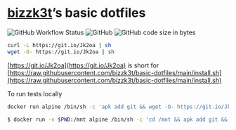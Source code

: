 # [bizzk3t](repo)’s basic dotfiles
![GitHub Workflow Status](https://img.shields.io/github/workflow/status/bizzk3t/basic-dotfiles/CI)
![GitHub](https://img.shields.io/github/license/bizzk3t/basic-dotfiles)
![GitHub code size in bytes](https://img.shields.io/github/languages/code-size/bizzk3t/basic-dotfiles)

```sh
curl -L https://git.io/Jk2oa | sh
wget -O- https://git.io/Jk2oa | sh
```

[https://git.io/Jk2oa](https://git.io/Jk2oa) is short for [https://raw.githubusercontent.com/bizzk3t/basic-dotfiles/main/install.sh](https://raw.githubusercontent.com/bizzk3t/basic-dotfiles/main/install.sh)

To run tests locally

```sh
docker run alpine /bin/sh -c 'apk add git && wget -O- https://git.io/Jk2oa | sh && cd $HOME/.dotfiles && ./test.sh'

$ docker run -v $PWD:/mnt alpine /bin/sh -c 'cd /mnt && apk add git && wget -O- https://git.io/Jk2oa | sh && cd $HOME/.dotfiles && ./test.sh'
```
